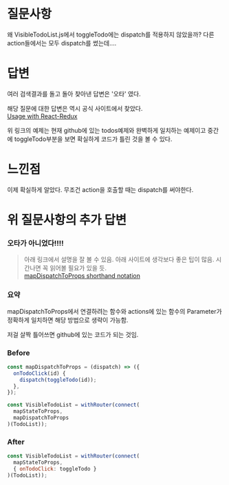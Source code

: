 # 질문사항
왜 VisibleTodoList.js에서 toggleTodo에는 dispatch를 적용하지 않았을까?
다른 action들에서는 모두 dispatch를 썼는데....

# 답변
여러 검색결과를 돌고 돌아 찾아낸 답변은 '오타' 였다.  

해당 질문에 대한 답변은 역시 공식 사이트에서 찾았다.  
[Usage with React-Redux](http://redux.js.org/docs/basics/UsageWithReact.html)

위 링크의 예제는 현재 github에 있는 todos예제와 완벽하게 일치하는 예제이고 중간에 toggleTodo부분을 보면 확실하게 코드가 틀린 것을 볼 수 있다.

# 느낀점
이제 확실하게 알았다. 무조건 action을 호출할 때는 dispatch를 써야한다.

# 위 질문사항의 추가 답변
### 오타가 아니었다!!!!
> 아래 링크에서 설명을 잘 볼 수 있음.
> 아래 사이트에 생각보다 좋은 팁이 많음. 시간나면 꼭 읽어볼 필요가 있을 듯.  
> [mapDispatchToProps shorthand notation](https://lpasslack.gitbooks.io/react-applications-with-idiomatic-redux/docs/09-Using_mapDispatchToProps_Shorthand_Notation.html)
### 요약
mapDispatchToProps에서 연결하려는 함수와 actions에 있는 함수의 Parameter가 정확하게 일치하면 해당 방법으로 생략이 가능함.

저걸 살짝 틀어쓰면 github에 있는 코드가 되는 것임.

### Before
```javascript
const mapDispatchToProps = (dispatch) => ({
  onTodoClick(id) {
    dispatch(toggleTodo(id));
  },
});

const VisibleTodoList = withRouter(connect(
  mapStateToProps,
  mapDispatchToProps
)(TodoList));
```
### After
```javascript
const VisibleTodoList = withRouter(connect(
  mapStateToProps,
  { onTodoClick: toggleTodo }
)(TodoList));
```